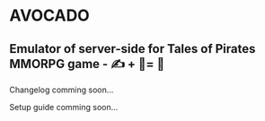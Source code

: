 # AVOCADO
## Emulator of server-side for Tales of Pirates MMORPG game - ✍️ + 🙏= 🥑

Changelog comming soon...

Setup guide comming soon...
